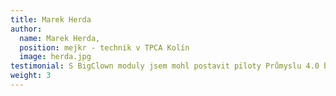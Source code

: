 ```yaml
---
title: Marek Herda
author:
  name: Marek Herda,
  position: mejkr - technik v TPCA Kolín
  image: herda.jpg
testimonial: S BigClown moduly jsem mohl postavit piloty Průmyslu 4.0 během pár dní. Pomohlo nám to ušetřit čas a peníze.
weight: 3
---
```

